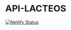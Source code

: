 # API-LACTEOS
[![Netlify Status](https://api.netlify.com/api/v1/badges/b6080267-123e-423a-ae5c-819cc549f260/deploy-status)](https://app.netlify.com/sites/lacteos-la-granja/deploys)
